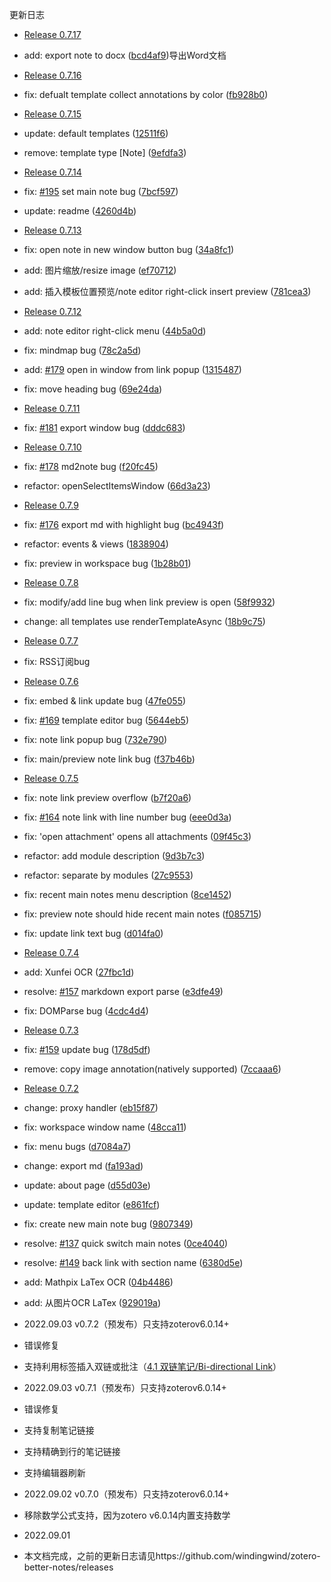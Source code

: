更新日志

- [Release 0.7.17](https://github.com/windingwind/zotero-better-notes/releases/tag/0.7.17)

- add: export note to docx ([bcd4af9](https://github.com/windingwind/zotero-better-notes/commit/bcd4af9c05e3db769aad32ae45d5d2aafbf1f639))导出Word文档

- [Release 0.7.16](https://github.com/windingwind/zotero-better-notes/releases/tag/0.7.16)

- fix: defualt template collect annotations by color ([fb928b0](https://github.com/windingwind/zotero-better-notes/commit/fb928b065ab04a78c3e819a8834eb1582e52ff87))

- [Release 0.7.15](https://github.com/windingwind/zotero-better-notes/releases/tag/0.7.15)

- update: default templates ([12511f6](https://github.com/windingwind/zotero-better-notes/commit/12511f6881ac9bc23cebdc13be2c77cdd342a5b1))
- remove: template type \[Note\] ([9efdfa3](https://github.com/windingwind/zotero-better-notes/commit/9efdfa35bf9cec87768e95e9e4df232c0b0358f8))

- [Release 0.7.14](https://github.com/windingwind/zotero-better-notes/releases/tag/0.7.14)

- fix:  [#195](https://github.com/windingwind/zotero-better-notes/issues/195)  set main note bug ([7bcf597](https://github.com/windingwind/zotero-better-notes/commit/7bcf597dc17ced32e78e90b5fd41c427e6ce1eb4))
- update: readme ([4260d4b](https://github.com/windingwind/zotero-better-notes/commit/4260d4b2b0c62678dc2b6044f77cacf52c114b89))

- [Release 0.7.13](https://github.com/windingwind/zotero-better-notes/releases/tag/0.7.13)

- fix: open note in new window button bug ([34a8fc1](https://github.com/windingwind/zotero-better-notes/commit/34a8fc1990fc2f48250693d0d18e0105bffee82d))
- add: 图片缩放/resize image ([ef70712](https://github.com/windingwind/zotero-better-notes/commit/ef7071266a09055411ef52cbab99926ebc2366fb))
- add: 插入模板位置预览/note editor right-click insert preview ([781cea3](https://github.com/windingwind/zotero-better-notes/commit/781cea33618fe7c155001651fc49158277448c90))

- [Release 0.7.12](https://github.com/windingwind/zotero-better-notes/releases/tag/0.7.12)

- add: note editor right-click menu ([44b5a0d](https://github.com/windingwind/zotero-better-notes/commit/44b5a0dfa45dcb5dde51694cfe3292924ff9ccd3))
- fix: mindmap bug ([78c2a5d](https://github.com/windingwind/zotero-better-notes/commit/78c2a5db03aa28c1211a19446b3e1a111b125a65))
- add:  [#179](https://github.com/windingwind/zotero-better-notes/issues/179)  open in window from link popup ([1315487](https://github.com/windingwind/zotero-better-notes/commit/1315487cde261b9da152cc15839470e7973d0b5f))
- fix: move heading bug ([69e24da](https://github.com/windingwind/zotero-better-notes/commit/69e24da5490fe35c77a4ac6b3b88c12f74e55d55))

- [Release 0.7.11](https://github.com/windingwind/zotero-better-notes/releases/tag/0.7.11)

- fix: [#181](https://github.com/windingwind/zotero-better-notes/issues/181) export window bug ([dddc683](https://github.com/windingwind/zotero-better-notes/commit/dddc683d44a8bd393d6851a761864d8ab285073d))

- [Release 0.7.10](https://github.com/windingwind/zotero-better-notes/releases/tag/0.7.10)

- fix: [#178](https://github.com/windingwind/zotero-better-notes/issues/178) md2note bug ([f20fc45](https://github.com/windingwind/zotero-better-notes/commit/f20fc45153097ad04f0c8fd4c6f026d871f22474))
- refactor: openSelectItemsWindow ([66d3a23](https://github.com/windingwind/zotero-better-notes/commit/66d3a232db72fc65d82e8364b348905a4ee8528c))

- [Release 0.7.9](https://github.com/windingwind/zotero-better-notes/releases/tag/0.7.9)

- fix: [#176](https://github.com/windingwind/zotero-better-notes/issues/176) export md with highlight bug ([bc4943f](https://github.com/windingwind/zotero-better-notes/commit/bc4943fd57639de2f672c55d4faef53776f9a016))
- refactor: events & views ([1838904](https://github.com/windingwind/zotero-better-notes/commit/1838904bbe238cea68bb72f9957f2c16ce509f6a))
- fix: preview in workspace bug ([1b28b01](https://github.com/windingwind/zotero-better-notes/commit/1b28b0190b997a97625c521e39ff4e7d43b83c90))

- [Release 0.7.8](https://github.com/windingwind/zotero-better-notes/releases/tag/0.7.8)

- fix: modify/add line bug when link preview is open ([58f9932](https://github.com/windingwind/zotero-better-notes/commit/58f9932c1b7ac6e2033aac740581dceb286323e0))
- change: all templates use renderTemplateAsync ([18b9c75](https://github.com/windingwind/zotero-better-notes/commit/18b9c75de600869772470db4ba57c09f7e6b21b3))

- [Release 0.7.7](https://github.com/windingwind/zotero-better-notes/releases/tag/0.7.7)

- fix: RSS订阅bug

- [Release 0.7.6](https://github.com/windingwind/zotero-better-notes/releases/tag/0.7.6)

- fix: embed & link update bug ([47fe055](https://github.com/windingwind/zotero-better-notes/commit/47fe05553aff4f22f525bd6280865009a2ceba00))
- fix:  [#169](https://github.com/windingwind/zotero-better-notes/issues/169)  template editor bug ([5644eb5](https://github.com/windingwind/zotero-better-notes/commit/5644eb56e9afca30d61efe87015ea7ec2daee7fe))
- fix: note link popup bug ([732e790](https://github.com/windingwind/zotero-better-notes/commit/732e79005b9d5ad5d51326698396921bdc09df50))
- fix: main/preview note link bug ([f37b46b](https://github.com/windingwind/zotero-better-notes/commit/f37b46b601ffd1829f23b7a0a734d66a702aba36))

- [Release 0.7.5](https://github.com/windingwind/zotero-better-notes/releases/tag/0.7.5)

- fix: note link preview overflow ([b7f20a6](https://github.com/windingwind/zotero-better-notes/commit/b7f20a642337c62cc63ecf2d598a30e5d87f5104))
- fix:  [#164](https://github.com/windingwind/zotero-better-notes/issues/164)  note link with line number bug ([eee0d3a](https://github.com/windingwind/zotero-better-notes/commit/eee0d3a0232ec72f9220f472b52ac3128739d9a1))
- fix: 'open attachment' opens all attachments ([09f45c3](https://github.com/windingwind/zotero-better-notes/commit/09f45c335977efab4350899c57f23a7fe372e150))
- refactor: add module description ([9d3b7c3](https://github.com/windingwind/zotero-better-notes/commit/9d3b7c38ffce45c175aa0f45d6df0e4e80ff57e3))
- refactor: separate by modules ([27c9553](https://github.com/windingwind/zotero-better-notes/commit/27c95530489773752c947913e1b3afacb7ce1ec7))
- fix: recent main notes menu description ([8ce1452](https://github.com/windingwind/zotero-better-notes/commit/8ce1452df0df0171eb62d88503a21b829b583eff))
- fix: preview note should hide recent main notes ([f085715](https://github.com/windingwind/zotero-better-notes/commit/f085715e59ce85c7a1b1149a7199f8d33e51460b))
- fix: update link text bug ([d014fa0](https://github.com/windingwind/zotero-better-notes/commit/d014fa0cffc15f3d416f70c6bb9e04b34af091bf))

- [Release 0.7.4](https://github.com/windingwind/zotero-better-notes/releases/tag/0.7.4)

- add: Xunfei OCR ([27fbc1d](https://github.com/windingwind/zotero-better-notes/commit/27fbc1df12553602981fea36949a5f5b54200f6d))
- resolve:  [#157](https://github.com/windingwind/zotero-better-notes/issues/157)  markdown export parse ([e3dfe49](https://github.com/windingwind/zotero-better-notes/commit/e3dfe49aaad9a0e519b11855cf5c90d8461d7064))
- fix: DOMParse bug ([4cdc4d4](https://github.com/windingwind/zotero-better-notes/commit/4cdc4d4ada6f4882597c6fdcb5e04b76b124e950))

- [Release 0.7.3](https://github.com/windingwind/zotero-better-notes/releases/tag/0.7.3)

- fix: [#159](https://github.com/windingwind/zotero-better-notes/issues/159) update bug ([178d5df](https://github.com/windingwind/zotero-better-notes/commit/178d5df9d7e3928adbf724f988f9ce9993c879b8))
- remove: copy image annotation(natively supported) ([7ccaaa6](https://github.com/windingwind/zotero-better-notes/commit/7ccaaa617fdf723a7ce2ac49d969ec856e0e55b3))

- [Release 0.7.2](https://github.com/windingwind/zotero-better-notes/releases/tag/0.7.2)

- change: proxy handler ([eb15f87](https://github.com/windingwind/zotero-better-notes/commit/eb15f873b5a7984ca9333ae6ce54badb8a0de36a))
- fix: workspace window name ([48cca11](https://github.com/windingwind/zotero-better-notes/commit/48cca11808448d4d57c7eb750e4f62c1d75bcd5e))
- fix: menu bugs ([d7084a7](https://github.com/windingwind/zotero-better-notes/commit/d7084a70066c38fcf22b12ca100bc752b2c4f244))
- change: export md ([fa193ad](https://github.com/windingwind/zotero-better-notes/commit/fa193ad963b9ae95fb42786cbbdaaad14f3314f3))
- update: about page ([d55d03e](https://github.com/windingwind/zotero-better-notes/commit/d55d03edb8936da8d9934582d5214762b33fb2bf))
- update: template editor ([e861fcf](https://github.com/windingwind/zotero-better-notes/commit/e861fcf8d8efe3cc592640b876d321975e7757bb))
- fix: create new main note bug ([9807349](https://github.com/windingwind/zotero-better-notes/commit/98073494279f8b2bee6d82c3e66376421f4e4908))
- resolve:  [#137](https://github.com/windingwind/zotero-better-notes/issues/137)  quick switch main notes ([0ce4040](https://github.com/windingwind/zotero-better-notes/commit/0ce404005ce1574596b448b450533b51beee0ffa))
- resolve:  [#149](https://github.com/windingwind/zotero-better-notes/issues/149)  back link with section name ([6380d5e](https://github.com/windingwind/zotero-better-notes/commit/6380d5eb83591c776fff1b90064fb99bf14a649f))
- add: Mathpix LaTex OCR ([04b4486](https://github.com/windingwind/zotero-better-notes/commit/04b4486b56f1e431c1985fbff2303ba491ce0eb2))
- add: 从图片OCR LaTex ([929019a](https://github.com/windingwind/zotero-better-notes/commit/929019a408d5a9c919709bb6e411ad073212c61d))

- 2022.09.03 v0.7.2（预发布）只支持zoterov6.0.14+

- 错误修复
- 支持利用标签插入双链或批注（[4.1 双链笔记/Bi-directional Link](https://zotero.yuque.com/books/share/f3fe159f-956c-4f10-ade3-c87559cacb60/yxpiew)）

- 2022.09.03 v0.7.1（预发布）只支持zoterov6.0.14+

- 错误修复
- 支持复制笔记链接
- 支持精确到行的笔记链接
- 支持编辑器刷新

- 2022.09.02 v0.7.0（预发布）只支持zoterov6.0.14+

- 移除数学公式支持，因为zotero v6.0.14内置支持数学

- 2022.09.01

- 本文档完成，之前的更新日志请见https://github.com/windingwind/zotero-better-notes/releases